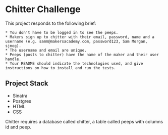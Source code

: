 Chitter Challenge
=================

This project responds to the following brief:

```
* You don't have to be logged in to see the peeps.
* Makers sign up to chitter with their email, password, name and a username (e.g. samm@makersacademy.com, password123, Sam Morgan, sjmog).
* The username and email are unique.
* Peeps (posts to chitter) have the name of the maker and their user handle.
* Your README should indicate the technologies used, and give instructions on how to install and run the tests.
```

## Project Stack
* Sinatra
* Postgres
* HTML
* CSS

Chitter requires a database called chitter, a table called peeps with columns id and peep.



